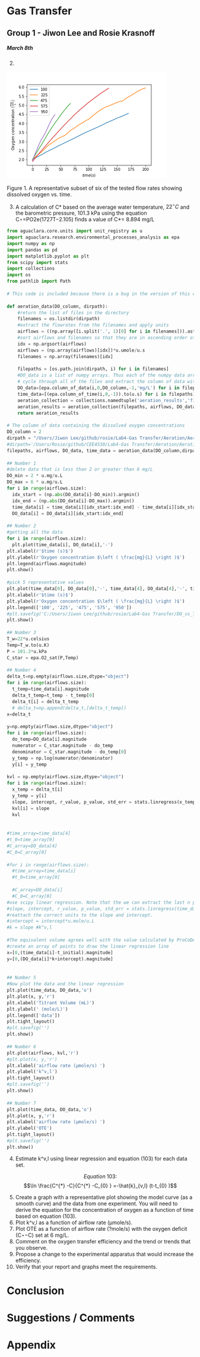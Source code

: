 # Gas Transfer
## Group 1 - Jiwon Lee and Rosie Krasnoff
##### March 8th

2.
![DO_vs_Time](https://github.com/rosiekrasnoff/CEE4530/blob/master/Lab4-Gas%20Transfer/DO_vs_Time.png?raw=true)

Figure 1. A representative subset of six of the tested flow rates showing dissolved oxygen vs. time.

3. A calculation of C* based on the average water temperature, $22^\circ C$ and the barometric pressure, 101.3 kPa using the equation C⋆=PO2e(1727T−2.105) finds a value of C*= 8.894 mg/L

``` python
from aguaclara.core.units import unit_registry as u
import aguaclara.research.environmental_processes_analysis as epa
import numpy as np
import pandas as pd
import matplotlib.pyplot as plt
from scipy import stats
import collections
import os
from pathlib import Path

# This code is included because there is a bug in the version of this code that is in epa.

def aeration_data(DO_column, dirpath):
    #return the list of files in the directory
    filenames = os.listdir(dirpath)
    #extract the flowrates from the filenames and apply units
    airflows = ((np.array([i.split('.', 1)[0] for i in filenames])).astype(np.float32))
    #sort airflows and filenames so that they are in ascending order of flow rates
    idx = np.argsort(airflows)
    airflows = (np.array(airflows)[idx])*u.umole/u.s
    filenames = np.array(filenames)[idx]

    filepaths = [os.path.join(dirpath, i) for i in filenames]
    #DO_data is a list of numpy arrays. Thus each of the numpy data arrays can have different lengths to accommodate short and long experiments
    # cycle through all of the files and extract the column of data with oxygen concentrations and the times
    DO_data=[epa.column_of_data(i,0,DO_column,-1,'mg/L') for i in filepaths]
    time_data=[(epa.column_of_time(i,0,-1)).to(u.s) for i in filepaths]
    aeration_collection = collections.namedtuple('aeration_results','filepaths airflows DO_data time_data')
    aeration_results = aeration_collection(filepaths, airflows, DO_data, time_data)
    return aeration_results

# The column of data containing the dissolved oxygen concentrations
DO_column = 2
dirpath = "/Users/Jiwon Lee/github/rosie/Lab4-Gas Transfer/Aeration/Aeration"
#dirpath='/Users/Rosie/github/CEE4530/Lab4-Gas Transfer/Aeration/Aeration/'
filepaths, airflows, DO_data, time_data = aeration_data(DO_column,dirpath)

## Number 1
#delete data that is less than 2 or greater than 6 mg/L
DO_min = 2 * u.mg/u.L
DO_max = 6 * u.mg/u.L
for i in range(airflows.size):
  idx_start = (np.abs(DO_data[i]-DO_min)).argmin()
  idx_end = (np.abs(DO_data[i]-DO_max)).argmin()
  time_data[i] = time_data[i][idx_start:idx_end] - time_data[i][idx_start]
  DO_data[i] = DO_data[i][idx_start:idx_end]

## Number 2
#getting all the data
for i in range(airflows.size):
  plt.plot(time_data[i], DO_data[i],'-')
plt.xlabel(r'$time (s)$')
plt.ylabel(r'Oxygen concentration $\left ( \frac{mg}{L} \right )$')
plt.legend(airflows.magnitude)
plt.show()

#pick 5 representative values
plt.plot(time_data[0], DO_data[0],'-', time_data[4], DO_data[4],'-', time_data[9], DO_data[9],'-', time_data[13], DO_data[13],'-', time_data[23], DO_data[23],'-')
plt.xlabel(r'$time (s)$')
plt.ylabel(r'Oxygen concentration $\left ( \frac{mg}{L} \right )$')
plt.legend(['100', '225', '475', '575', '950'])
#plt.savefig('C:/Users/Jiwon Lee/github/rosie/Lab4-Gas Transfer/DO_vs_Time.png')
plt.show()

## Number 3
T_w=22*u.celsius
Temp=T_w.to(u.K)
P = 101.3*u.kPa
C_star = epa.O2_sat(P,Temp)

## Number 4
delta_t=np.empty(airflows.size,dtype="object")
for i in range(airflows.size):
  t_temp=time_data[i].magnitude
  delta_t_temp=t_temp - t_temp[0]
  delta_t[i] = delta_t_temp
  # delta_t=np.append(delta_t,[delta_t_temp])
x=delta_t

y=np.empty(airflows.size,dtype="object")
for i in range(airflows.size):
  do_temp=DO_data[i].magnitude
  numerator = C_star.magnitude - do_temp
  denominator = C_star.magnitude - do_temp[0]
  y_temp = np.log(numerator/denominator)
  y[i] = y_temp

kvl = np.empty(airflows.size,dtype="object")
for i in range(airflows.size):
  x_temp = delta_t[i]
  y_temp = y[i]
  slope, intercept, r_value, p_value, std_err = stats.linregress(x_temp, y_temp)
  kvl[i] = slope
  kvl


#time_array=time_data[4]
#t_0=time_array[0]
#C_array=DO_data[4]
#C_0=C_array[0]

#for i in range(airflows.size):
  #time_array=time_data[i]
  #t_0=time_array[0]

  #C_array=DO_data[i]
  #C_0=C_array[0]
#use scipy linear regression. Note that the we can extract the last n points from an array using the notation [-N:]
#slope, intercept, r_value, p_value, std_err = stats.linregress(time_data[-i],DO_data[-i])
#reattach the correct units to the slope and intercept.
#intercept = intercept*u.mole/u.L
#k = slope #k^v,l

#The equivalent volume agrees well with the value calculated by ProCoDA.
#create an array of points to draw the linear regression line
x=[0,(time_data[i]-t_initial).magnitude]
y=[0,(DO_data[i]*k+intercept).magnitude]


## Number 5
#Now plot the data and the linear regression
plt.plot(time_data, DO_data,'o')
plt.plot(x, y,'r')
plt.xlabel('Titrant Volume (mL)')
plt.ylabel(' (mole/L)')
plt.legend(['data'])
plt.tight_layout()
#plt.savefig('')
plt.show()

## Number 6
plt.plot(airflows, kvl,'r')
#plt.plot(x, y,'r')
plt.xlabel('airflow rate (μmole/s) ')
plt.ylabel('k^v,l')
plt.tight_layout()
#plt.savefig('')
plt.show()

## Number 7
plt.plot(time_data, DO_data,'o')
plt.plot(x, y,'r')
plt.xlabel('airflow rate (μmole/s) ')
plt.ylabel('OTE')
plt.tight_layout()
#plt.savefig('')
plt.show()

```

4. Estimate k^v,l using linear regression and equation (103) for each data set.

$$Equation \; 103:$$
$$\ln \frac{C^{*} -C}{C^{*} -C_{0} } =-\hat{k}_{v,l} (t-t_{0} )$$

5. Create a graph with a representative plot showing the model curve (as a smooth curve) and the data from one experiment. You will need to derive the equation for the concentration of oxygen as a function of time based on equation (103).
6. Plot k^v,l as a function of airflow rate (μmole/s).
7. Plot OTE as a function of airflow rate (?mole/s) with the oxygen deficit (C⋆−C) set at 6 mg/L.
8. Comment on the oxygen transfer efficiency and the trend or trends that you observe.
9. Propose a change to the experimental apparatus that would increase the efficiency.
10. Verify that your report and graphs meet the requirements.


# Conclusion

# Suggestions / Comments


# Appendix

``` python

```
